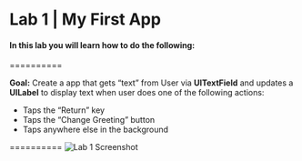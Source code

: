Lab 1 | My First App
==========
<h4>In this lab you will learn how to do the following:</h4>

==========

<strong>Goal:</strong> Create a app that gets “text” from User via 
<strong>UITextField</strong> and updates a <strong>UILabel</strong> to display text 
when user does one of the following actions:

- Taps the “Return” key
- Taps the “Change Greeting” button
- Taps anywhere else in the background

==========
<img src="https://dl.dropboxusercontent.com/u/14303/webLayout_lab01.001.jpg" alt="Lab 1 Screenshot">
